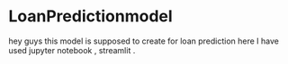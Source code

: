 # LoanPredictionmodel

hey guys this model is supposed to create for loan prediction 
here I have used jupyter notebook , streamlit . 
